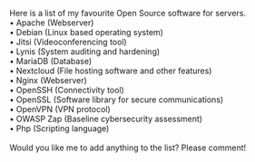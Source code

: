 Here is a list of my favourite Open Source software for servers.<br>
•	Apache (Webserver)<br>
•	Debian (Linux based operating system)<br>
•	Jitsi (Videoconferencing tool)<br>
•	Lynis (System auditing and hardening)<br>
•	MariaDB (Database)<br>
•	Nextcloud (File hosting software and other features)<br>
•	Nginx (Webserver)<br>
•	OpenSSH (Connectivity tool)<br>
•	OpenSSL (Software library for secure communications)<br>
•	OpenVPN (VPN protocol)<br>
•	OWASP Zap (Baseline cybersecurity assessment)<br>
•	Php (Scripting language)<br>
<br>
Would you like me to add anything to the list? Please comment!
